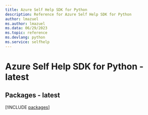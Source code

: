 ```yaml
---
title: Azure Self Help SDK for Python
description: Reference for Azure Self Help SDK for Python
author: lmazuel
ms.author: lmazuel
ms.data: 06/29/2023
ms.topic: reference
ms.devlang: python
ms.service: selfhelp
---
```

# Azure Self Help SDK for Python - latest
## Packages - latest
[!INCLUDE [packages](self-help-index.md)]